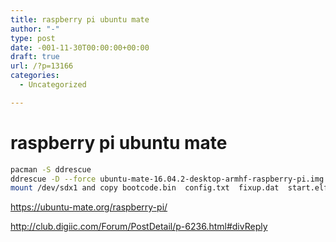 ```yaml
---
title: raspberry pi ubuntu mate
author: "-"
type: post
date: -001-11-30T00:00:00+00:00
draft: true
url: /?p=13166
categories:
  - Uncategorized

---
```

# raspberry pi ubuntu mate
```bash
pacman -S ddrescue
ddrescue -D --force ubuntu-mate-16.04.2-desktop-armhf-raspberry-pi.img /dev/sdx
mount /dev/sdx1 and copy bootcode.bin  config.txt  fixup.dat  start.elf

```

https://ubuntu-mate.org/raspberry-pi/
  
http://club.digiic.com/Forum/PostDetail/p-6236.html#divReply